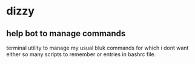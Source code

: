 # dizzy
## help bot to manage commands



terminal utility to manage my usual bluk commands for which i dont want either so many scripts to remember or entries in bashrc file.
